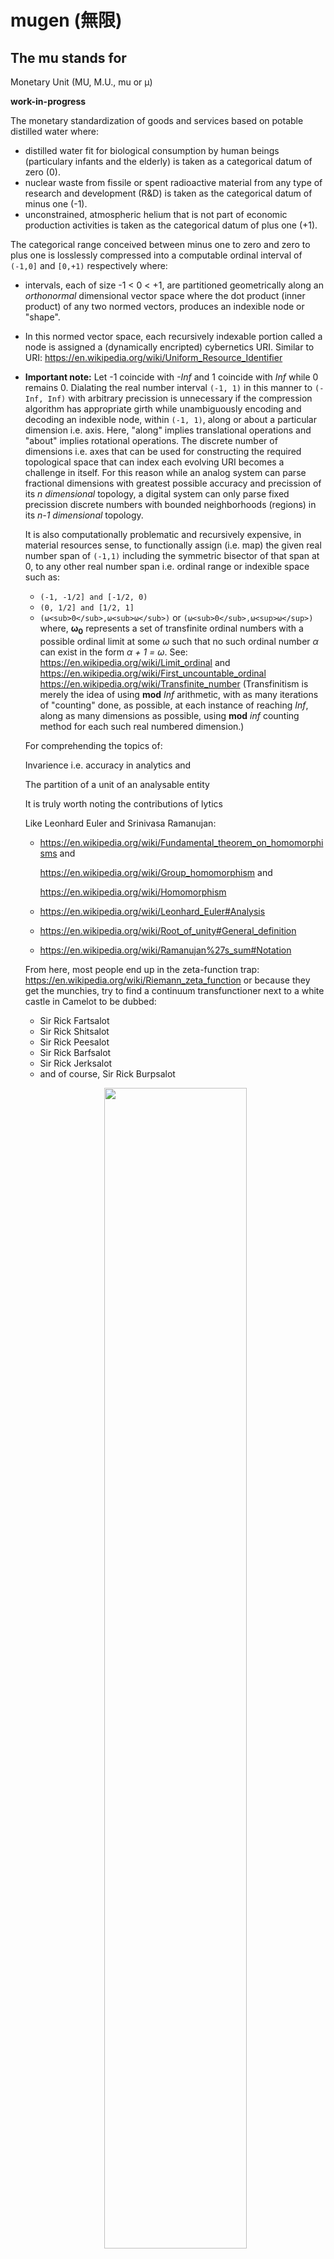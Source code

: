 # mugen (無限)
## The mu stands for
Monetary Unit (MU, M.U., mu or μ)

**work-in-progress**

The monetary standardization of goods and services based on potable distilled water where:
- distilled water fit for biological consumption by human beings (particulary infants and the elderly) is taken as a categorical datum of zero (0).
- nuclear waste from fissile or spent radioactive material from any type of research and development (R&D) is taken as the categorical datum of minus one (-1).
- unconstrained, atmospheric helium that is not part of economic production activities is taken as the categorical datum of plus one (+1).

The categorical range conceived between minus one to zero and zero to plus one is losslessly compressed into a computable ordinal interval of `(-1,0]` and `[0,+1)` respectively where:
  + intervals, each of size -1 < 0 < +1, are partitioned geometrically along an *orthonormal* dimensional vector space where the dot product (inner product) of any two normed vectors, produces an indexible node or "shape". 
  + In this normed vector space, each recursively indexable portion called a node is assigned a (dynamically encripted) cybernetics URI. 
  Similar to URI: https://en.wikipedia.org/wiki/Uniform_Resource_Identifier
  + **Important note:** Let -1 coincide with *-Inf* and 1 coincide with *Inf* while 0 remains 0. Dialating the real number interval `(-1, 1)` in this manner to `(-Inf, Inf)` with arbitrary precission is unnecessary if the compression algorithm has appropriate girth while unambiguously encoding and decoding an indexible node, within `(-1, 1)`, along or about a particular dimension i.e. axis. Here, "along" implies translational operations and "about" implies rotational operations. The discrete number of dimensions i.e. axes that can be used for constructing the required topological space that can index each evolving URI becomes a challenge in itself. For this reason while an analog system can parse fractional dimensions with greatest possible accuracy and precission of its *n dimensional* topology, a digital system can only parse fixed precission discrete numbers with bounded neighborhoods (regions) in its *n-1 dimensional* topology. 

    It is also computationally problematic and recursively expensive, in material resources sense, to functionally assign (i.e. map) the given real number span of `(-1,1)` including the symmetric bisector of that span at 0, to any other real number span i.e. ordinal range or indexible space such as: 
    - `(-1, -1/2] and [-1/2, 0)`
    - `(0, 1/2] and [1/2, 1]` 
    - `(ω<sub>0</sub>,ω<sub>ω</sub>)` or `(ω<sub>0</sub>,ω<sup>ω</sup>)` 
    where, **ω<sub>0</sub>** represents a set of transfinite ordinal numbers with a possible ordinal limit at some *ω* such that no such ordinal number *α* can exist in the form *α + 1 = ω*. 
    See: https://en.wikipedia.org/wiki/Limit_ordinal and 
         https://en.wikipedia.org/wiki/First_uncountable_ordinal
         https://en.wikipedia.org/wiki/Transfinite_number 
         (Transfinitism is merely the idea of using **mod** *Inf* arithmetic, with as many iterations of "counting" done, as possible, at each instance of reaching *Inf*, along as many dimensions as possible, using **mod** *inf* counting method for each such real numbered dimension.)

    For comprehending the topics of:
 
      Invarience i.e. accuracy in analytics and 

      The partition of a unit of an analysable entity 

      It is truly worth noting the contributions of lytics

      Like Leonhard Euler and Srinivasa Ramanujan:

      - https://en.wikipedia.org/wiki/Fundamental_theorem_on_homomorphisms and

        https://en.wikipedia.org/wiki/Group_homomorphism and

        https://en.wikipedia.org/wiki/Homomorphism
      
      - https://en.wikipedia.org/wiki/Leonhard_Euler#Analysis

      - https://en.wikipedia.org/wiki/Root_of_unity#General_definition
    
      - https://en.wikipedia.org/wiki/Ramanujan%27s_sum#Notation
      
      From here, most people end up in the zeta-function trap: https://en.wikipedia.org/wiki/Riemann_zeta_function or because they get the munchies, try to find a continuum transfunctioner next to a white castle in Camelot to be dubbed:
      
      - Sir Rick Fartsalot 
      - Sir Rick Shitsalot
      - Sir Rick Peesalot
      - Sir Rick Barfsalot
      - Sir Rick Jerksalot
      - and of course, Sir Rick Burpsalot
      
      <p align="center">
         <img width="69%" src="https://i.pinimg.com/736x/2b/2e/5c/2b2e5cabf77b0e369e3cafdc015e4513.jpg"></img>
      </p>
      <p align="center">
         <b>This is it Morty! This is *burp* the ultimate power of the holy μ</b>
      </p>
      
      Please avoid all of that! Instead follow this line of reasoning about probabilities and causalities:
 
       - https://en.wikipedia.org/wiki/Probability_axioms#Axioms

       - https://en.wikipedia.org/wiki/Probability#Not_mutually_exclusive_events 

       Consider the challenge of how to define an "event" when attempting to identify connectedness or relatedness or coupling between continuous chain of "events" each having descretizable "entities": 

       - https://en.wikipedia.org/wiki/Monty_Hall_problem#Confusion_and_criticism

       - https://en.wikipedia.org/wiki/Monty_Hall_problem#Other_host_behaviors
 
       BONUS! To defeat each Rick at the "Citadel of Ricks" merely solve quantum-n_portals-morty problem:

       - https://en.wikipedia.org/wiki/Monty_Hall_problem#Quantum_version

       - https://en.wikipedia.org/wiki/Monty_Hall_problem#N_doors

       - WARNING! Don't stare at the goat or you will end up killing it! https://youtu.be/wyNcf4tNLb4

       - Instead try staring at The Real Donald: https://media.makeameme.org/created/the-real-donald-96080e5d9b.jpg


TODO:
 - Revist: https://en.wikipedia.org/wiki/Normed_vector_space
 - explain CyURI

### Note:
Distilled water's relationship to and usages as ultrapurified water is the key factor and most important rationale in this cybernetics based versioning of petrochemical feul economics.

It can be shown that most petrochemical products, their production and the entire process of fossil fuel excavation is negatively valued in comparision to double-distilled tap water. Considering that double-distilled tap water of most jurisdictions on earth is fit for human consumption without additives along with healthy diet and exercise, any type of activity or process that reduces this intrinsic capacity of double-distilled tap water is sub-par or at-best on-par with the mere availablility of proven, local ground water resources. 

TODO: nu, mu, ri, du

- nu

  https://en.wikipedia.org/wiki/F-number | f-number

  https://en.wikipedia.org/wiki/Circle_of_confusion | Circle of confusion

  https://en.wikipedia.org/wiki/Defocus_aberration | Defocus aberration

  https://en.wikipedia.org/wiki/Shape_from_focus | Shape from focus

  https://en.wikipedia.org/wiki/3D_reconstruction | 3D reconstruction
  

- mu
  
  https://en.wikipedia.org/wiki/Heavy_water | Heavy water

  https://en.wikipedia.org/wiki/Ultrapure_water | Ultrapure water

  https://t2k-experiment.org/ | The T2K Experiment

  https://en.wikipedia.org/wiki/Deionized_water | Purified water

  https://en.wikipedia.org/wiki/Parts-per_notation | Parts-per notation

- ri

  ????

- du

  ???
  ??
  ?

## As noted
1 litre or 1 kilogram of purified (double distilled) <sup>1</sup>H<sub>2</sub><sup>16</sup>O water such that: 
  - its **molar** concentration of hydronium ion count <sub>n</sub>[H<sub>3</sub>0<sup>+</sup>] with respect to hydroxyl ion count <sub>n</sub>[OH<sup>-</sup>] within, 
  - aqueous solution state has, 
  - at most 1 part per trillion (10<sup>12</sup>) mol/mol fraction of non H<sub>2</sub>0 based components or impurities at, 
  - available, accessible and attainable thermogravimetric datum and, 
  - electrochemical potential datum which,
  - are well within a maximum of 1.2 gigapascal (1.2e9 pascal) pressure at the interaction layer of, 
  - the constrained water sample with its environment.

Note that datum translators, transducers, translations, transcriptions and traversals are always, within and by, themselves subject to, some external datum, external to - every perceived or preconceived - bindings, biddings, forebodings, innings, scope or namespace definitions of any analytical translations or transliterations. 

This external and unaccountable datum is free and seemingly unbound. Though this absolute datum must not be dismissed or taken for granted nor should it be taken as "common grounds" for the roughly free-willed agent-observer (observer-agent) nor for the roughly free account of an accountable situation, it is and might as well be, counted upon to exist. Such a conception is defined even if the observer is unobservant of any such conceivable or inconceivable, exegient datum. 

So, what then is "relative" or "relativity" if one submits to and includes an idea of The Absolute as a witness? Relevance of an account that is, recordable measurements, is always relative to life. Though it can be subject to warranted scrutiny and is quite simply subjective, it is most definitely proportioned to a relationship with and from life. #propotionalizing

As always, this proportionate measure is relational to the portable account. Such was said by a Georg Ferdinand Ludwig Philipp Cantor (https://en.wikipedia.org/wiki/Georg_Cantor) and came to be interpreted within this form. 

## And considering cases of
- Zero Gravity Environment: (Un)constrained, free-falling, free-floating water in deep space
- Hyper-gravity Environment: Highly pressurized, at or near solidous state of water within a macro-cellular region of n-D timespace, n from 3 to 3, and 4 to 3 projected. That is, take 4D's projections onto a 3D space.
- **P**erfectly **I**mperfect, dynamic environments as in https://en.wikipedia.org/wiki/Japanese_aesthetics

## Analytics in the sense of
- Thermogravimetrics: https://en.wikipedia.org/wiki/Thermogravimetric_analysis
- Electromechanics: https://en.wikipedia.org/wiki/Electrolysis_of_water 
- Mass Spectrometry, Time of Flight: https://en.wikipedia.org/wiki/Time-of-flight_mass_spectrometry
- Nana Nana Nana Nana: https://en.wikipedia.org/wiki/Nernst_equation
  - SOCK! POW! ZOK!: https://youtu.be/EtoMN_xi-AM

## Referenced referees and refereed references
1. Distillation: https://en.wikipedia.org/wiki/Distillation 
  See also: https://en.wikipedia.org/wiki/Template:Separation_processes
  
1. Water and related systems. The hydronium ion (H3O+). Preparation and characterization by high resolution oxygen-17 nuclear magnetic resonance for an estimate of oxygen-18 to oxygen-16, heavy water constituent, ratio. 
  Gheorghe D. Mateescu and George M. Benedikt
  Journal of the American Chemical Society 1979 101 (14), 3959-3960
  DOI: 10.1021/ja00508a040 
  
1. Nernst, https://en.wikipedia.org/wiki/Nernst_equation 

1. A Comprehensive Guide to the Hazardous Properties of Chemical Substances, 3rd Edition
  Pradyot Patnaik
  ISBN: 978-0-470-13494-8 June 2007
  (Read title as: a suitable guide to hazardous properties of various and several chemical species and chemical compounds) 
  
1. A high-resolution time-of-flight chemical ionization mass spectrometer utilizing hydronium ions (H3O+ ToF-CIMS) for measurements of volatile organic compounds in the atmosphere, 
  Yuan, B., Koss, A., Warneke, C., Gilman, J. B., Lerner, B. M., Stark, H., and de Gouw, J. A.,
  Atmos. Meas. Tech., 9, 2735–2752, https://doi.org/10.5194/amt-9-2735-2016, 2016. 
  Also, https://www.atmos-meas-tech.net/9/2735/2016/

1. Exclusively for "The Victims of Fun" living out unconditionally risky games: https://en.wikipedia.org/wiki/List_of_theorems

## Along with trite and recondite discussion topics
- https://www.researchgate.net/post/What_is_the_concentration_of_hydronium_ions_H3O_or_free_unbound_protons_H_as_an_equivalent_of_pH74_in_water_solution
- Subversioned setting of a single sitting, without, subversive or subverted **cuttings**, dealings or doxing!

## And gainful gamification (coming soon)
- https://en.wikipedia.org/wiki/Paradox_Interactive
- https://en.wikipedia.org/wiki/Cities:_Skylines

# yūgen (幽玄)
